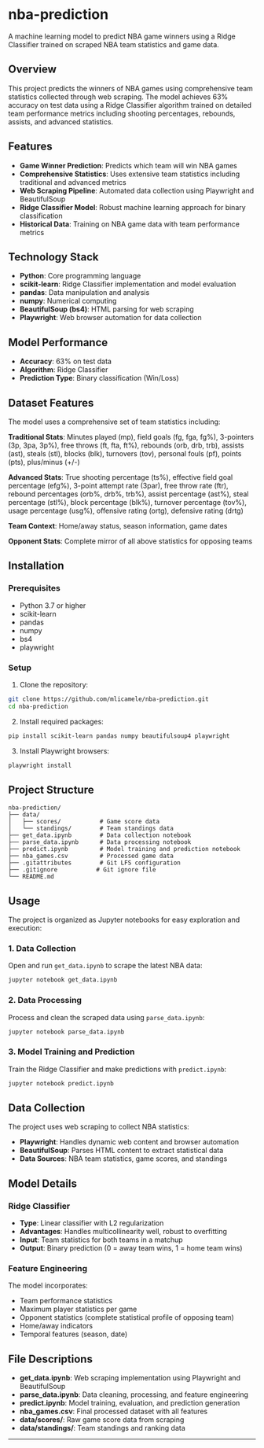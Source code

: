 # nba-prediction

A machine learning model to predict NBA game winners using a Ridge Classifier trained on scraped NBA team statistics and game data.

## Overview

This project predicts the winners of NBA games using comprehensive team statistics collected through web scraping. The model achieves 63% accuracy on test data using a Ridge Classifier algorithm trained on detailed team performance metrics including shooting percentages, rebounds, assists, and advanced statistics.

## Features

- **Game Winner Prediction**: Predicts which team will win NBA games
- **Comprehensive Statistics**: Uses extensive team statistics including traditional and advanced metrics
- **Web Scraping Pipeline**: Automated data collection using Playwright and BeautifulSoup
- **Ridge Classifier Model**: Robust machine learning approach for binary classification
- **Historical Data**: Training on NBA game data with team performance metrics

## Technology Stack

- **Python**: Core programming language
- **scikit-learn**: Ridge Classifier implementation and model evaluation
- **pandas**: Data manipulation and analysis
- **numpy**: Numerical computing
- **BeautifulSoup (bs4)**: HTML parsing for web scraping
- **Playwright**: Web browser automation for data collection

## Model Performance

- **Accuracy**: 63% on test data
- **Algorithm**: Ridge Classifier
- **Prediction Type**: Binary classification (Win/Loss)

## Dataset Features

The model uses a comprehensive set of team statistics including:

**Traditional Stats**: Minutes played (mp), field goals (fg, fga, fg%), 3-pointers (3p, 3pa, 3p%), free throws (ft, fta, ft%), rebounds (orb, drb, trb), assists (ast), steals (stl), blocks (blk), turnovers (tov), personal fouls (pf), points (pts), plus/minus (+/-)

**Advanced Stats**: True shooting percentage (ts%), effective field goal percentage (efg%), 3-point attempt rate (3par), free throw rate (ftr), rebound percentages (orb%, drb%, trb%), assist percentage (ast%), steal percentage (stl%), block percentage (blk%), turnover percentage (tov%), usage percentage (usg%), offensive rating (ortg), defensive rating (drtg)

**Team Context**: Home/away status, season information, game dates

**Opponent Stats**: Complete mirror of all above statistics for opposing teams

## Installation

### Prerequisites
- Python 3.7 or higher
- scikit-learn
- pandas
- numpy
- bs4
- playwright

### Setup
1. Clone the repository:
```bash
git clone https://github.com/mlicamele/nba-prediction.git
cd nba-prediction
```

2. Install required packages:
```bash
pip install scikit-learn pandas numpy beautifulsoup4 playwright
```

3. Install Playwright browsers:
```bash
playwright install
```

## Project Structure

```
nba-prediction/
├── data/
│   ├── scores/           # Game score data
│   └── standings/        # Team standings data
├── get_data.ipynb        # Data collection notebook
├── parse_data.ipynb      # Data processing notebook
├── predict.ipynb         # Model training and prediction notebook
├── nba_games.csv         # Processed game data
├── .gitattributes        # Git LFS configuration
├── .gitignore           # Git ignore file
└── README.md
```

## Usage

The project is organized as Jupyter notebooks for easy exploration and execution:

### 1. Data Collection
Open and run `get_data.ipynb` to scrape the latest NBA data:
```bash
jupyter notebook get_data.ipynb
```

### 2. Data Processing
Process and clean the scraped data using `parse_data.ipynb`:
```bash
jupyter notebook parse_data.ipynb
```

### 3. Model Training and Prediction
Train the Ridge Classifier and make predictions with `predict.ipynb`:
```bash
jupyter notebook predict.ipynb
```

## Data Collection

The project uses web scraping to collect NBA statistics:
- **Playwright**: Handles dynamic web content and browser automation
- **BeautifulSoup**: Parses HTML content to extract statistical data
- **Data Sources**: NBA team statistics, game scores, and standings

## Model Details

### Ridge Classifier
- **Type**: Linear classifier with L2 regularization
- **Advantages**: Handles multicollinearity well, robust to overfitting
- **Input**: Team statistics for both teams in a matchup
- **Output**: Binary prediction (0 = away team wins, 1 = home team wins)

### Feature Engineering
The model incorporates:
- Team performance statistics
- Maximum player statistics per game
- Opponent statistics (complete statistical profile of opposing team)
- Home/away indicators
- Temporal features (season, date)

## File Descriptions

- **get_data.ipynb**: Web scraping implementation using Playwright and BeautifulSoup
- **parse_data.ipynb**: Data cleaning, processing, and feature engineering
- **predict.ipynb**: Model training, evaluation, and prediction generation
- **nba_games.csv**: Final processed dataset with all features
- **data/scores/**: Raw game score data from scraping
- **data/standings/**: Team standings and ranking data

---

